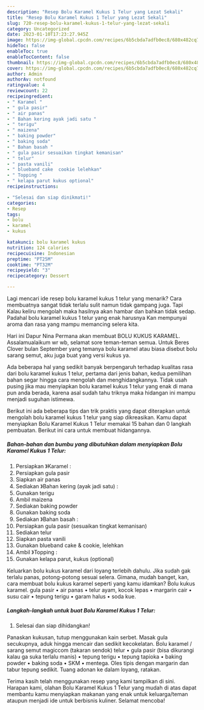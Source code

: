 ```yaml
---
description: "Resep Bolu Karamel Kukus 1 Telur yang Lezat Sekali"
title: "Resep Bolu Karamel Kukus 1 Telur yang Lezat Sekali"
slug: 720-resep-bolu-karamel-kukus-1-telur-yang-lezat-sekali
category: Uncategorized
date: 2023-01-10T17:23:27.945Z
image: https://img-global.cpcdn.com/recipes/6b5cbda7adfb0ec8/680x482cq70/bolu-karamel-kukus-1-telur-foto-resep-utama.jpg
hideToc: false
enableToc: true
enableTocContent: false
thumbnail: https://img-global.cpcdn.com/recipes/6b5cbda7adfb0ec8/680x482cq70/bolu-karamel-kukus-1-telur-foto-resep-utama.jpg
cover: https://img-global.cpcdn.com/recipes/6b5cbda7adfb0ec8/680x482cq70/bolu-karamel-kukus-1-telur-foto-resep-utama.jpg
author: Admin
authorAv: notfound
ratingvalue: 4
reviewcount: 22
recipeingredient:
- " Karamel "
- " gula pasir"
- " air panas"
- " Bahan kering ayak jadi satu "
- " terigu"
- " maizena"
- " baking powder"
- " baking soda"
- " Bahan basah "
- " gula pasir sesuaikan tingkat kemanisan"
- " telur"
- " pasta vanili"
- " blueband cake  cookie lelehkan"
- " Topping "
- " kelapa parut kukus optional"
recipeinstructions:

- "Selesai dan siap dinikmati!"
categories:
- Resep
tags:
- bolu
- karamel
- kukus

katakunci: bolu karamel kukus 
nutrition: 124 calories
recipecuisine: Indonesian
preptime: "PT25M"
cooktime: "PT32M"
recipeyield: "3"
recipecategory: Dessert

---
```



Lagi mencari ide resep bolu karamel kukus 1 telur yang menarik? Cara membuatnya sangat tidak terlalu sulit namun tidak gampang juga. Tapi Kalau keliru mengolah maka hasilnya akan hambar dan bahkan tidak sedap. Padahal bolu karamel kukus 1 telur yang enak harusnya Kan mempunyai aroma dan rasa yang mampu memancing selera kita.


Hari ini Dapur Nina Permana akan membuat BOLU KUKUS KARAMEL. Assalamualaikum wr wb, selamat sore teman-teman semua. Untuk Beres Clover bulan September yang temanya bolu karamel atau biasa disebut bolu sarang semut, aku juga buat yang versi kukus ya.

Ada beberapa hal yang sedikit banyak berpengaruh terhadap kualitas rasa dari bolu karamel kukus 1 telur, pertama dari jenis bahan, kedua pemilihan bahan segar hingga cara mengolah dan menghidangkannya. Tidak usah pusing jika mau menyiapkan bolu karamel kukus 1 telur yang enak di mana pun anda berada, karena asal sudah tahu triknya maka hidangan ini mampu menjadi suguhan istimewa.


Berikut ini ada beberapa tips dan trik praktis yang dapat diterapkan untuk mengolah bolu karamel kukus 1 telur yang siap dikreasikan. Kamu dapat menyiapkan Bolu Karamel Kukus 1 Telur memakai 15 bahan dan 0 langkah pembuatan. Berikut ini cara untuk membuat hidangannya.

<!--inarticleads1-->

##### Bahan-bahan dan bumbu yang dibutuhkan dalam menyiapkan Bolu Karamel Kukus 1 Telur:

1. Persiapkan  》Karamel :
1. Persiapkan  gula pasir
1. Siapkan  air panas
1. Sediakan  》Bahan kering (ayak jadi satu) :
1. Gunakan  terigu
1. Ambil  maizena
1. Sediakan  baking powder
1. Gunakan  baking soda
1. Sediakan  》Bahan basah :
1. Persiapkan  gula pasir (sesuaikan tingkat kemanisan)
1. Sediakan  telur
1. Siapkan  pasta vanili
1. Gunakan  blueband cake &amp; cookie, lelehkan
1. Ambil  》Topping :
1. Gunakan  kelapa parut, kukus (optional)


Keluarkan bolu kukus karamel dari loyang terlebih dahulu. Jika sudah gak terlalu panas, potong-potong sesuai selera. Gimana, mudah banget, kan, cara membuat bolu kukus karamel seperti yang kamu idamkan? Bolu kukus karamel. gula pasir • air panas • telur ayam, kocok lepas • margarin cair • susu cair • tepung terigu • garam halus • soda kue. 

<!--inarticleads2-->

##### Langkah-langkah untuk buat Bolu Karamel Kukus 1 Telur:


1. Selesai dan siap dihidangkan!

Panaskan kukusan, tutup menggunakan kain serbet. Masak gula secukupnya, aduk hingga mencair dan sedikit kecokelatan. Bolu karamel / sarang semut magiccom (takaran sendok) telur • gula pasir (bisa dikurangi kalau ga suka terlalu manis) • tepung terigu • tepung tapioka • baking powder • baking soda • SKM • mentega. Oles tipis dengan margarin dan tabur tepung sedikit. Tuang adonan ke dalam loyang, ratakan. 

Terima kasih telah menggunakan resep yang kami tampilkan di sini. Harapan kami, olahan Bolu Karamel Kukus 1 Telur yang mudah di atas dapat membantu kamu menyiapkan makanan yang enak untuk keluarga/teman ataupun menjadi ide untuk berbisnis kuliner. Selamat mencoba!
